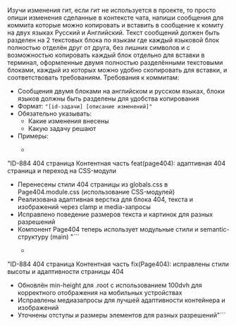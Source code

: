 Изучи изменения гит, если гит не используется в проекте, то просто опиши изменения сделанные в контексте чата, напиши сообщения для коммита которые можно копировать и вставить в сообщение к комиту на двух языках Русский и Английский. 
Текст сообщений должен быть разделен на 2 текстовых блока по языкам где каждый языковой блок полностью отделён друг от друга, без лишних символов и с возможностью копировать каждый блок отдельно для вставки в терминал, оформленные двумя полностью разделёнными текстовыми блоками, каждый из которых можно удобно скопировать для вставки, и соответствовать требованиям.
Требования к коммитам:
   - Сообщения двумя блоками на английском и русском языках, блоки языков должны быть разделены для удобства копирования
   - Формат: `"[id-задачи] [описание изменений]"`
   - Обязательно указывать:
     - Какие изменения внесены
     - Какую задачу решают
   - Примеры:
     - ```text 
"ID-884 404 страница Контентная часть  feat(page404): адаптивная 404 страница и переход на CSS-модули

- Перенесены стили 404 страницы из globals.css в Page404.module.css (использование CSS-модулей)
- Реализована адаптивная верстка для блока 404, текста и изображений через clamp и media-запросы
- Исправлено поведение размеров текста и картинок для разных разрешений
- Компонент Page404 теперь использует модульные стили и semantic-структуру (main)
"```
     - ```text
"ID-884 404 страница Контентная часть  fix(Page404): исправлены стили высоты и адаптивности страницы 404

- Обновлён min-height для .root с использованием 100dvh для корректного отображения на мобильных устройствах
- Исправлены медиазапросы для лучшей адаптивности контейнера и изображений
- Уточнены отступы и размеры элементов для разных разрешений"```